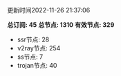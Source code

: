 更新时间2022-11-26 21:37:06

**总订阅: 45**
**总节点: 1310**
**有效节点: 329**
- ssr节点: 28
- v2ray节点: 254
- ss节点: 7
- trojan节点: 40
